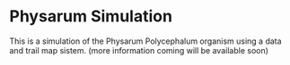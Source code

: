 # Physarum Simulation
This is a simulation of the Physarum Polycephalum organism using a data and trail map sistem. (more information coming will be available soon)
